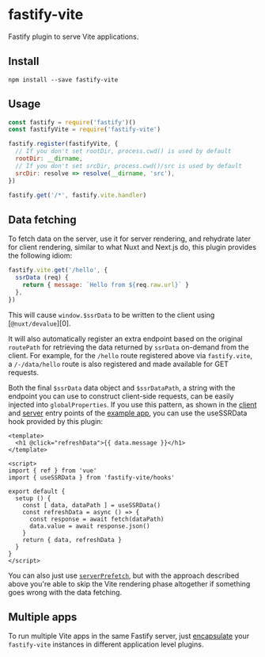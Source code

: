 # fastify-vite

Fastify plugin to serve Vite applications.

## Install

```
npm install --save fastify-vite
```

## Usage

```js
const fastify = require('fastify')()
const fastifyVite = require('fastify-vite')

fastify.register(fastifyVite, {
  // If you don't set rootDir, process.cwd() is used by default
  rootDir: __dirname,
  // If you don't set srcDir, process.cwd()/src is used by default
  srcDir: resolve => resolve(__dirname, 'src'),
})

fastify.get('/*', fastify.vite.handler)
```

## Data fetching

To fetch data on the server, use it for server rendering, and rehydrate later 
for client rendering, similar to what Nuxt and Next.js do, this plugin provides 
the following idiom:

```js
fastify.vite.get('/hello', {
  ssrData (req) {
    return { message: `Hello from ${req.raw.url}` }
  },
})
```

This will cause `window.$ssrData` to be written to the client using 
[`@nuxt/devalue`][0]. 

It will also automatically register an extra endpoint based on the original `routePath` for retrieving the data returned by `ssrData` on-demand from the client. For example, for the `/hello` route registered above via `fastify.vite`, a `/-/data/hello` route is also registered and made available for GET requests.

Both the final `$ssrData` data object and `$ssrDataPath`, a string with the endpoint you can use to construct client-side requests, can be easily injected into `globalProperties`. If you use this pattern, as shown in the [client]() and [server]() entry points of the [example app](), you can use the useSSRData hook provided by this plugin:

```vue
<template>
  <h1 @click="refreshData">{{ data.message }}</h1>
</template>

<script>
import { ref } from 'vue'
import { useSSRData } from 'fastify-vite/hooks'

export default {
  setup () {
    const [ data, dataPath ] = useSSRData()
    const refreshData = async () => {
      const response = await fetch(dataPath)
      data.value = await response.json()
    }
    return { data, refreshData }
  }
}
</script>
```


You can also just use [`serverPrefetch`][1], but with the approach described 
above you're able to skip the Vite rendering phase altogether if something goes 
wrong with the data fetching.

[1]: https://github.com/vuejs/vue-next/commit/c73b4a0e10b7627d2d0d851e9abfeac9b6317e45

## Multiple apps

To run multiple Vite apps in the same Fastify server, just [encapsulate][2] your 
`fastify-vite` instances in different application level plugins.

[2]: https://github.com/fastify/fastify/blob/master/docs/Encapsulation.md
